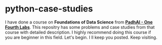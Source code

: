 # python-case-studies
I have done a course on **Foundations of Data Science** from [**PadhAI - One Fourth Labs**](https://padhai.onefourthlabs.in/). This repositry has some problems and case studies from that course with detailed description. I highly recommend doing this course if you are beginner in this field.
Let's begin.
I ll keep you posted. Keep visiting.
